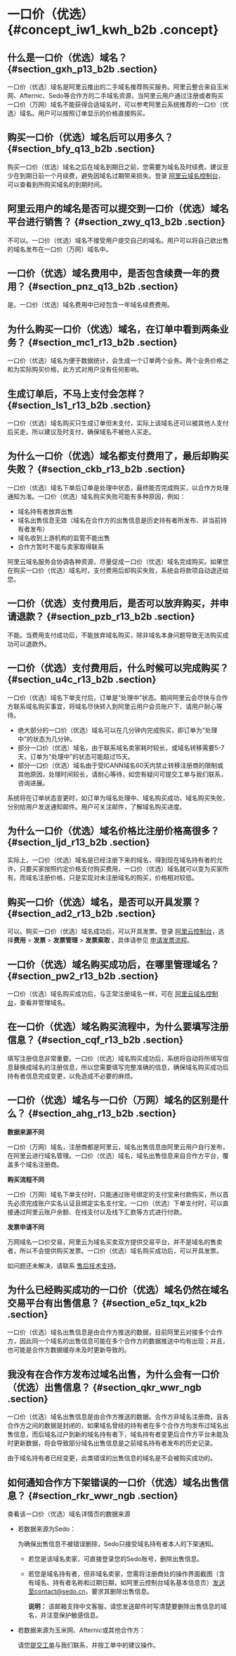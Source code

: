 # 一口价（优选） {#concept_iw1_kwh_b2b .concept}

## 什么是一口价（优选）域名？ {#section_gxh_p13_b2b .section}

一口价（优选）域名是阿里云推出的二手域名推荐购买服务。阿里云整合来自玉米网、Afternic、Sedo等合作方的二手域名资源，当阿里云用户通过注册或者购买一口价（万网）域名不能获得合适域名时，可以参考阿里云系统推荐的一口价（优选）域名。用户可以按照订单显示的价格直接购买。

## 购买一口价（优选）域名后可以用多久？ {#section_bfy_q13_b2b .section}

购买一口价（优选）域名之后在域名到期日之前，您需要为域名及时续费。建议至少在到期日前一个月续费，避免因域名过期带来损失。登录 [阿里云域名控制台](https://netcn.console.aliyun.com/core/domain/list)，可以查看到所购买域名的到期时间。

## 阿里云用户的域名是否可以提交到一口价（优选）域名平台进行销售？ {#section_zwy_q13_b2b .section}

不可以。一口价（优选）域名不接受用户提交自己的域名。用户可以将自己欲出售的域名发布在一口价（万网）域名中。

## 一口价（优选）域名费用中，是否包含续费一年的费用？ {#section_pnz_q13_b2b .section}

是。一口价（优选）域名费用中已经包含一年域名续费费用。

## 为什么购买一口价（优选）域名，在订单中看到两条业务？ {#section_mc1_r13_b2b .section}

一口价（优选）域名为便于数据统计，会生成一个订单两个业务。两个业务价格之和为实际购买价格，此方式对用户没有任何影响。

## 生成订单后，不马上支付会怎样？ {#section_ls1_r13_b2b .section}

一口价（优选）域名购买只生成订单但未支付，实际上该域名还可以被其他人支付后买走。所以建议及时支付，确保域名不被他人买走。

## 为什么一口价（优选）域名都支付费用了，最后却购买失败？ {#section_ckb_r13_b2b .section}

一口价（优选）域名下单后订单是处理中状态，最终能否完成购买，以合作方处理通知为准。一口价（优选）域名购买失败可能有多种原因，例如：

-   域名持有者放弃出售
-   域名出售信息无效（域名在合作方的出售信息是历史持有者所发布、非当前持有者发布）
-   域名收到上游机构的监管不能出售
-   合作方暂时不能与卖家取得联系

阿里云域名服务会协调各种资源，尽量促成一口价（优选）域名完成购买。如果您在购买一口价（优选）域名时，支付费用后却购买失败，系统会将款项自动退还给您。

## 一口价（优选）支付费用后，是否可以放弃购买，并申请退款？ {#section_pzb_r13_b2b .section}

不能。当费用支付成功后，不能放弃域名购买，除非域名本身问题导致无法购买成功可以退款外。

## 一口价（优选）支付费用后，什么时候可以完成购买？ {#section_u4c_r13_b2b .section}

一口价（优选）域名下单支付后，订单是“处理中”状态。期间阿里云会尽快与合作方联系域名购买事宜，将域名尽快转入到阿里云用户会员账户下，请用户耐心等待。

-   绝大部分的一口价（优选）域名可以在几分钟内完成购买，即订单为“处理中”的状态为几分钟。
-   部分一口价（优选）域名，由于联系域名卖家耗时较长，或域名转移需要5-7天，订单为“处理中”的状态可能超过15天。
-   部分一口价（优选）域名由于受ICANN域名60天内禁止转移注册商的限制或其他原因，处理时间较长，请耐心等待，如您有疑问可提交工单与我们联系，咨询进展。

系统将在订单状态变更时，如订单为域名处理中、域名购买成功、域名购买失败，分别给用户发送通知邮件。用户可关注邮件，了解域名购买进度。

## 为什么一口价（优选）域名价格比注册价格高很多？ {#section_ljd_r13_b2b .section}

实际上，一口价（优选）域名是已经注册下来的域名，得到现在域名持有者的允许，只要买家按照约定价格支付购买费用，一口价（优选）域名就可以变为买家所有。而域名注册价格，只是实现对未注册域名的购买，价格相对较低。

## 购买一口价（优选）域名，是否可以开具发票？ {#section_ad2_r13_b2b .section}

可以。购买一口价（优选）域名成功后，可以开具发票。登录 [阿里云控制台](https://home.console.aliyun.com/new)，选择**费用** \> **发票** \> **发票管理** \> **发票索取** 。具体请参见 [申请发票流程](https://help.aliyun.com/document_detail/37053.html)。

## 一口价（优选）域名购买成功后，在哪里管理域名？ {#section_pw2_r13_b2b .section}

一口价（优选）域名购买成功后，与正常注册域名一样，可在 [阿里云域名控制台](https://netcn.console.aliyun.com/core/domain/list)，查看并管理域名。

## 在一口价（优选）域名购买流程中，为什么要填写注册信息？ {#section_cqf_r13_b2b .section}

填写注册信息非常重要。一口价（优选）域名购买成功后，系统将自动将所填写信息替换成域名的注册信息，所以您需要填写完整准确的信息，确保域名购买成功后持有者信息完成变更，以免造成不必要的麻烦。

## 一口价（优选）域名与一口价（万网）域名的区别是什么？ {#section_ahg_r13_b2b .section}

**数据来源不同**

一口价（万网）域名，注册商都是阿里云，域名出售信息由阿里云用户自行发布，在阿里云进行域名管理。一口价（优选）域名，域名出售信息来自合作方平台，覆盖多个域名注册商。

 **购买流程不同** 

一口价（万网）域名下单支付时，只能通过账号绑定的支付宝来付款购买，所以首先必须完成账户实名认证且绑定实名支付宝。一口价（优选）下单支付时，可以直接通过阿里云账户余额、在线支付以及线下汇款等方式进行付款。

 **发票申请不同** 

万网域名一口价交易，阿里云为域名买卖双方提供交易平台，并不是域名的售卖者，所以不会提供购买发票。一口价（优选）域名购买成功后，可以开具发票。

如问题还未解决，请联系 [售后技术支持](https://selfservice.console.aliyun.com/ticket/createIndex.htm)。

## 为什么已经购买成功的一口价（优选）域名仍然在域名交易平台有出售信息？ {#section_e5z_tqx_k2b .section}

一口价（优选）域名出售信息是由合作方推送的数据，目前阿里云对接多个合作方，因此同一个域名的出售信息可能在多个合作方的数据推送中均有出现；并且，也可能是合作方数据缓存未及时更新导致的。

## 我没有在合作方发布过域名出售，为什么会有一口价（优选）出售信息？ {#section_qkr_wwr_ngb .section}

一口价（优选）域名出售信息是由合作方推送的数据。合作方非域名注册商，且各合作方之间的数据是封闭的，如果域名曾经的持有者在多个合作方均发布过域名出售信息，而后域名过户到新的域名持有者下，域名持有者变更后合作方平台未能及时更新数据，将会导致部分域名出售信息是之前域名持有者发布的历史记录。

由于域名持有者已经变更，此类错误的出售信息的域名是不会被购买成功的。

## 如何通知合作方下架错误的一口价（优选）域名出售信息？ {#section_rkr_wwr_ngb .section}

查看该一口价（优选）域名详情页的数据来源

-   若数据来源为Sedo：

    为确保出售信息不被错误删除，Sedo只接受域名持有者本人的下架通知。

    -   若您是该域名卖家，可直接登录您的Sedo账号，删除出售信息。
    -   若您是域名持有者，但非域名卖家，您需将注册商处的操作界面截图（含有域名、持有者名称和过期日期，如阿里云控制台域名基本信息页）发送至contact@sedo.cn，要求其删除出售信息。

        **说明：** 该邮箱支持中文客服，请您发送邮件时写清楚要删除出售信息的域名，并注意保护敏感信息。

-   若数据来源为玉米网、Afternic或其他合作方：

    请您[提交工单](https://selfservice.console.aliyun.com/ticket/createIndex)与我们联系，并按工单中的建议操作。


